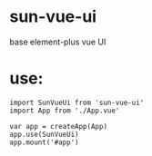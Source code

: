 # sun-vue-ui
base element-plus vue UI

# use:
```
import SunVueUi from 'sun-vue-ui'
import App from './App.vue'

var app = createApp(App)
app.use(SunVueUi)
app.mount('#app')
```